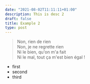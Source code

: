 ```yaml
---
date: "2021-08-02T11:11:11+01:00"
description: This is desc 2
draft: false
title: Example 2
type: post
---
```


> Non, rien de rien  
Non, je ne regrette rien  
Ni le bien, qu'on m'a fait  
Ni le mal, tout ça m'est bien égal !  

* first
* second
* third